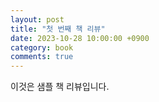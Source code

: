 ```yaml
---
layout: post
title: "첫 번째 책 리뷰"
date: 2023-10-28 10:00:00 +0900
category: book
comments: true
---
```


이것은 샘플 책 리뷰입니다.